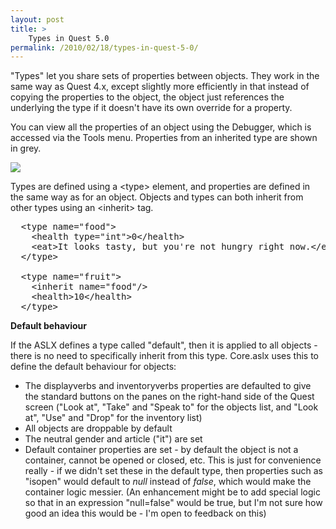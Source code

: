 ```yaml
---
layout: post
title: >
    Types in Quest 5.0
permalink: /2010/02/18/types-in-quest-5-0/
---
```

<p>"Types" let you share sets of properties between objects. They work in the same way as Quest 4.x, except slightly more efficiently in that instead of copying the properties to the object, the object just references the underlying the type if it doesn't have its own override for a property.</p>

<p>You can view all the properties of an object using the Debugger, which is accessed via the Tools menu. Properties from an inherited type are shown in grey.</p>

<img src="/images/debugger.png">

<p>Types are defined using a &lt;type&gt; element, and properties are defined in the same way as for an object. Objects and types can both inherit from other types using an &lt;inherit&gt; tag.</p>

<pre>
  &lt;type name="food"&gt;
    &lt;health type="int"&gt;0&lt;/health&gt;
    &lt;eat&gt;It looks tasty, but you're not hungry right now.&lt;/eat&gt;
  &lt;/type&gt;

  &lt;type name="fruit"&gt;
    &lt;inherit name="food"/&gt;
    &lt;health&gt;10&lt;/health&gt;
  &lt;/type&gt;
</pre>

<p><b>Default behaviour</b></p>

<p>If the ASLX defines a type called "default", then it is applied to all objects - there is no need to specifically inherit from this type. Core.aslx uses this to define the default behaviour for objects:</p>

<ul>
<li>The displayverbs and inventoryverbs properties are defaulted to give the standard buttons on the panes on the right-hand side of the Quest screen ("Look at", "Take" and "Speak to" for the objects list, and "Look at", "Use" and "Drop" for the inventory list)</li>
<li>All objects are droppable by default</li>
<li>The neutral gender and article ("it") are set</li>
<li>Default container properties are set - by default the object is not a container, cannot be opened or closed, etc. This is just for convenience really - if we didn't set these in the default type, then properties such as "isopen" would default to <i>null</i> instead of <i>false</i>, which would make the container logic messier. (An enhancement might be to add special logic so that in an expression "null=false" would be true, but I'm not sure how good an idea this would be - I'm open to feedback on this)</li>